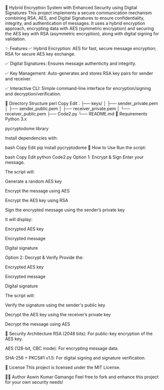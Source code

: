 🔐 Hybrid Encryption System with Enhanced Security using Digital Signatures
This project implements a secure communication mechanism combining RSA, AES, and Digital Signatures to ensure confidentiality, integrity, and authentication of messages. It uses a hybrid encryption approach, encrypting data with AES (symmetric encryption) and securing the AES key with RSA (asymmetric encryption), along with digital signing for validation.

✨ Features
✅ Hybrid Encryption: AES for fast, secure message encryption; RSA for secure AES key exchange.

✅ Digital Signatures: Ensures message authenticity and integrity.

✅ Key Management: Auto-generates and stores RSA key pairs for sender and receiver.

✅ Interactive CLI: Simple command-line interface for encryption/signing and decryption/verification.

📂 Directory Structure
perl
Copy
Edit
.
├── keys/
│   ├── sender_private.pem
│   ├── sender_public.pem
│   ├── receiver_private.pem
│   └── receiver_public.pem
├── Code2.py
└── README.md
🔧 Requirements
Python 3.x

pycryptodome library

Install dependencies with:

bash
Copy
Edit
pip install pycryptodome
🚀 How to Use
Run the script:

bash
Copy
Edit
python Code2.py
Option 1: Encrypt & Sign
Enter your message.

The script will:

Generate a random AES key

Encrypt the message using AES

Encrypt the AES key using RSA

Sign the encrypted message using the sender’s private key

It will display:

Encrypted AES key

Encrypted message

Digital signature

Option 2: Decrypt & Verify
Provide the:

Encrypted AES key

Encrypted message

Digital signature

The script will:

Verify the signature using the sender's public key

Decrypt the AES key using the receiver’s private key

Decrypt the message using AES

🔐 Security Architecture
RSA (2048 bits): For public-key encryption of the AES key.

AES (128-bit, CBC mode): For encrypting message data.

SHA-256 + PKCS#1 v1.5: For digital signing and signature verification.

📜 License
This project is licensed under the MIT License.

👨‍💻 Author
Aswin Kumar Gamango
Feel free to fork and enhance this project for your own security needs!

